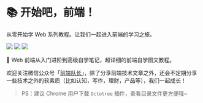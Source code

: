 # 📚 开始吧，前端！

从零开始学 Web 系列教程。让我们一起进入前端的学习之旅。

![](https://img.shields.io/badge/stars-129-blue.svg)
![](https://img.shields.io/badge/forks-47-blue.svg)
![](https://img.shields.io/badge/licence-MIT-success.svg)


🎨 Web 前端从入门进阶到高级自学笔记，超详细的前端自学图文教程。

欢迎关注微信公众号「[前端队长](https://github.com/Daotin/pic/raw/master/wx.jpg)」，除了分享前端技术文章之外，还会不定期分享一些技术之外的软素质（比如认知，写作，理财，产品等），我们一起成长！


> PS：建议 Chrome 用户下载 `Octotree` 插件，查看目录文件更方便哦~

